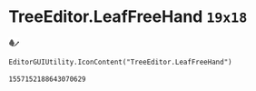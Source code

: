# TreeEditor.LeafFreeHand `19x18`
<img src="/img/TreeEditor.LeafFreeHand.png" width=19 height=18>

``` CSharp
EditorGUIUtility.IconContent("TreeEditor.LeafFreeHand")
```
```
1557152188643070629
```
